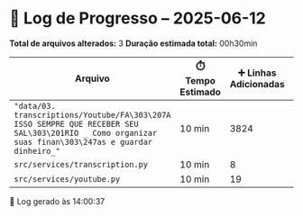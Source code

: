 # 🚀 Log de Progresso – 2025-06-12

**Total de arquivos alterados:** 3
**Duração estimada total:** 00h30min

| Arquivo | ⏱️ Tempo Estimado | ➕ Linhas Adicionadas | ➖ Linhas Removidas |
|---------|-------------------|------------------------|---------------------|
| `"data/03. transcriptions/Youtube/FA\303\207A ISSO SEMPRE QUE RECEBER SEU SAL\303\201RIO _ Como organizar suas finan\303\247as e guardar dinheiro_"` | 10 min | 3824 | 0 |
| `src/services/transcription.py` | 10 min | 8 | 1 |
| `src/services/youtube.py` | 10 min | 19 | 3 |

💾 Log gerado às 14:00:37